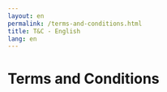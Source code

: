 ```yaml
---
layout: en
permalink: /terms-and-conditions.html
title: T&C - English
lang: en
---
```

# Terms and Conditions
